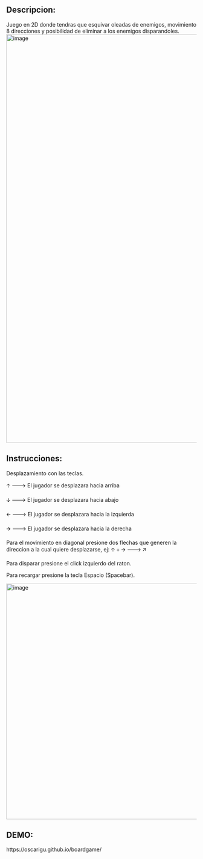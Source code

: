 <h2>Descripcion:</h2>
Juego en 2D donde tendras que esquivar oleadas de enemigos, movimiento 8 direcciones y posibilidad de eliminar a los enemigos disparandoles.

<img width="1920" height="1080" alt="image" src="https://github.com/user-attachments/assets/97acb83b-ac62-490a-8937-986e7cef259e" />

<h2>Instrucciones:</h2>

Desplazamiento con las teclas. 

🡡 ---> El jugador se desplazara hacia arriba

🡫 ---> El jugador se desplazara hacia abajo

🡨 ---> El jugador se desplazara hacia la izquierda

🡪 ---> El jugador se desplazara hacia la derecha

Para el movimiento en diagonal presione dos flechas que generen la direccion a la cual quiere desplazarse,
ej: 🡡 + 🡪 ---> 🡭

Para disparar presione el click izquierdo del raton.

Para recargar presione la tecla Espacio (Spacebar).

<img width="1086" height="623" alt="image" src="https://github.com/user-attachments/assets/f95c9829-ed94-49c4-bfc9-d4927fdbf3d1" />

<h2>DEMO:</h2>
https://oscarigu.github.io/boardgame/
